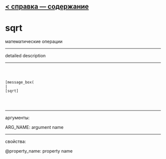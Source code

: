 [< справка — содержание](ceammc_lib.html)
---

# sqrt


математические операции

---

detailed description
<br>


---


```



[message_box(                                 
|
[sqrt]


            
```

---
аргументы:

ARG_NAME: argument name<br>

---
свойства:

@property_name: property name<br>


